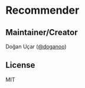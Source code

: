 # Recommender

## Maintainer/Creator

Doğan Uçar ([@doganoo](https://www.dogan-ucar.de))

## License

MIT
